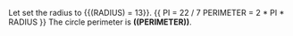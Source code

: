 Let set the radius to {{(RADIUS) = 13}}.
{{
  PI = 22 / 7
  PERIMETER =  2 * PI * RADIUS
}}
The circle perimeter is **((PERIMETER))**.

